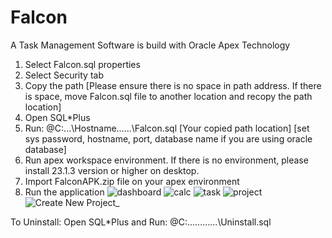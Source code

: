 # Falcon
A Task Management Software is build with Oracle Apex Technology

1. Select Falcon.sql properties
2. Select Security tab
3. Copy the path [Please ensure there is no space in path address. If there is space, move Falcon.sql file to another location and recopy the path location]
4. Open SQL*Plus
5. Run: @C:...\Hostname......\Falcon.sql [Your copied path location] [set sys password, hostname, port, database name if you are using oracle database]
6. Run apex workspace environment. If there is no environment, please install 23.1.3 version or higher on desktop.
7. Import FalconAPK.zip file on your apex environment
8. Run the application
![dashboard](https://github.com/ajb49/Falcon/assets/115130088/d91c6221-1090-40a4-a2c9-e99070ad3574)
![calc](https://github.com/ajb49/Falcon/assets/115130088/0602bfc4-d7d0-4369-b97a-f95b3cf2491a)
![task](https://github.com/ajb49/Falcon/assets/115130088/6cd20419-0030-41d8-8dde-af01c8bd806b)
![project](https://github.com/ajb49/Falcon/assets/115130088/dcde325e-4b81-4a51-b01d-ca5abb1c7de3)
![Create New Project_](https://github.com/ajb49/Falcon/assets/115130088/060ac82d-4f33-491e-b8a8-0a24b0c8c885)

To Uninstall: Open SQL*Plus and Run: @C:............\Uninstall.sql
